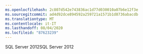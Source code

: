 ```yaml
---
ms.openlocfilehash: 2c807d542e743836ac1d77d030010a07b6e12f3e
ms.sourcegitcommit: ad4d92dce894592a259721a1571b1d8736abacdb
ms.translationtype: MT
ms.contentlocale: it-IT
ms.lasthandoff: 08/04/2020
ms.locfileid: "87623239"
---
```

<span data-ttu-id="0c59b-101">SQL Server 2012</span><span class="sxs-lookup"><span data-stu-id="0c59b-101">SQL Server 2012</span></span>
